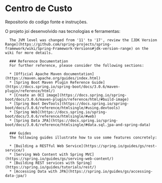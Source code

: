# Centro de Custo
Repositorio do codigo fonte e instruções.

O projeto joi desenvolvido nas tecnologias e ferramentas:
 
      The JVM level was changed from '11' to '17', review the [JDK Version Range](https://github.com/spring-projects/spring-framework/wiki/Spring-Framework-Versions#jdk-version-range) on the wiki for more details.

      ### Reference Documentation
      For further reference, please consider the following sections:

      * [Official Apache Maven documentation](https://maven.apache.org/guides/index.html)
      * [Spring Boot Maven Plugin Reference Guide](https://docs.spring.io/spring-boot/docs/3.0.6/maven-plugin/reference/html/)
      * [Create an OCI image](https://docs.spring.io/spring-boot/docs/3.0.6/maven-plugin/reference/html/#build-image)
      * [Spring Boot DevTools](https://docs.spring.io/spring-boot/docs/3.0.6/reference/htmlsingle/#using.devtools)
      * [Spring Web](https://docs.spring.io/spring-boot/docs/3.0.6/reference/htmlsingle/#web)
      * [Spring Data JPA](https://docs.spring.io/spring-boot/docs/3.0.6/reference/htmlsingle/#data.sql.jpa-and-spring-data)

      ### Guides
      The following guides illustrate how to use some features concretely:

      * [Building a RESTful Web Service](https://spring.io/guides/gs/rest-service/)
      * [Serving Web Content with Spring MVC](https://spring.io/guides/gs/serving-web-content/)
      * [Building REST services with Spring](https://spring.io/guides/tutorials/rest/)
      * [Accessing Data with JPA](https://spring.io/guides/gs/accessing-data-jpa/)

